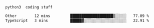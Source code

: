 ```python3  coding stuff```

<!--START_SECTION:waka-->

```txt
Other        12 mins         ███████████████████▒░░░░░   77.09 %
TypeScript   3 mins          █████▓░░░░░░░░░░░░░░░░░░░   22.91 %
```

<!--END_SECTION:waka-->
